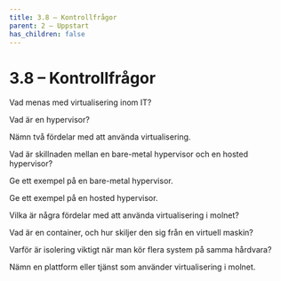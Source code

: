 ```yaml
---
title: 3.8 – Kontrollfrågor
parent: 2 – Uppstart
has_children: false
---
```

# 3.8 – Kontrollfrågor

Vad menas med virtualisering inom IT?

Vad är en hypervisor?

Nämn två fördelar med att använda virtualisering.

Vad är skillnaden mellan en bare-metal hypervisor och en hosted hypervisor?

Ge ett exempel på en bare-metal hypervisor.

Ge ett exempel på en hosted hypervisor.

Vilka är några fördelar med att använda virtualisering i molnet?

Vad är en container, och hur skiljer den sig från en virtuell maskin?

Varför är isolering viktigt när man kör flera system på samma hårdvara?

Nämn en plattform eller tjänst som använder virtualisering i molnet.

